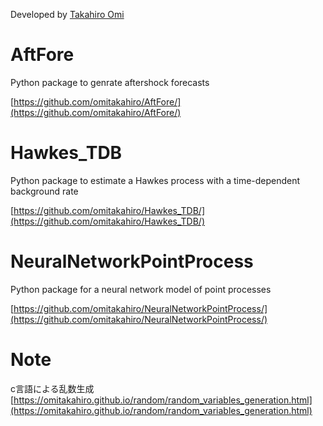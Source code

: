 Developed by [Takahiro Omi](https://sites.google.com/view/omitakahiro/)

# AftFore

Python package to genrate aftershock forecasts

[https://github.com/omitakahiro/AftFore/](https://github.com/omitakahiro/AftFore/)

# Hawkes_TDB

Python package to estimate a Hawkes process with a time-dependent background rate

[https://github.com/omitakahiro/Hawkes_TDB/](https://github.com/omitakahiro/Hawkes_TDB/)

# NeuralNetworkPointProcess

Python package for a neural network model of point processes

[https://github.com/omitakahiro/NeuralNetworkPointProcess/](https://github.com/omitakahiro/NeuralNetworkPointProcess/)

# Note

c言語による乱数生成 [https://omitakahiro.github.io/random/random_variables_generation.html](https://omitakahiro.github.io/random/random_variables_generation.html)
